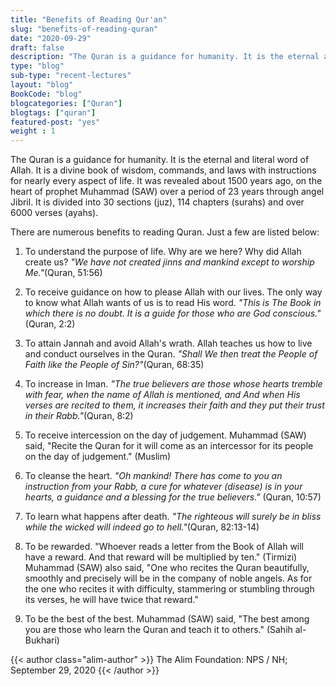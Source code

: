 ```yaml
--- 
title: "Benefits of Reading Qur'an" 
slug: "benefits-of-reading-quran"
date: "2020-09-29" 
draft: false 
description: "The Quran is a guidance for humanity. It is the eternal and literal word of Allah. It is a divine book of wisdom, commands, and laws with instructions for nearly every aspect of life." 
type: "blog"
sub-type: "recent-lectures" 
layout: "blog" 
BookCode: "blog"
blogcategories: ["Quran"]
blogtags: ["quran"]
featured-post: "yes"
weight : 1 
---  
```

 The Quran is a guidance for humanity. It is the eternal and literal word of Allah. It is a divine book of wisdom, commands, and laws with instructions for nearly every aspect of life. It was revealed about 1500 years ago, on the heart of prophet Muhammad (SAW) over a period of 23 years through angel Jibril. It is divided into 30 sections (juz), 114 chapters (surahs) and over 6000 verses (ayahs). 

There are numerous benefits to reading Quran. Just a few are listed below:

1. To understand the purpose of life. Why are we here? Why did Allah create us? _"We have not created jinns and mankind except to worship Me."_(Quran, 51:56)

2. To receive guidance on how to please Allah with our lives. The only way to know what Allah wants of us is to read His word. _"This is The Book in which there is no doubt. It is a guide for those who are God conscious."_(Quran, 2:2)

3. To attain Jannah and avoid Allah's wrath. Allah teaches us how to live and conduct ourselves in the Quran. _"Shall We then treat the People of Faith like the People of Sin?"_(Quran, 68:35)

4. To increase in Iman. _"The true believers are those whose hearts tremble with fear, when the name of Allah is mentioned, and And when His verses are recited to them, it increases their faith and they put their trust in their Rabb."_(Quran, 8:2)

5. To receive intercession on the day of judgement. Muhammad (SAW) said, "Recite the Quran for it will come as an intercessor for its people on the day of judgement." (Muslim)

6. To cleanse the heart. _"Oh mankind! There has come to you an instruction from your Rabb, a cure for whatever (disease) is in your hearts, a guidance and a blessing for the true believers."_ (Quran, 10:57)

7. To learn what happens after death. _"The righteous will surely be in bliss while the wicked will indeed go to hell."_(Quran, 82:13-14)

8. To be rewarded. "Whoever reads a letter from the Book of Allah will have a reward. And that reward will be multiplied by ten." (Tirmizi) Muhammad (SAW) also said, "One who recites the Quran beautifully, smoothly and precisely will be in the company of noble angels. As for the one who recites it with difficulty, stammering or stumbling through its verses, he will have twice that reward."

9. To be the best of the best. Muhammad (SAW) said, "The best among you are those who learn the Quran and teach it to others." (Sahih al-Bukhari) 

{{< author class="alim-author" >}}
The Alim Foundation: NPS / NH; September 29, 2020
{{< /author >}}
